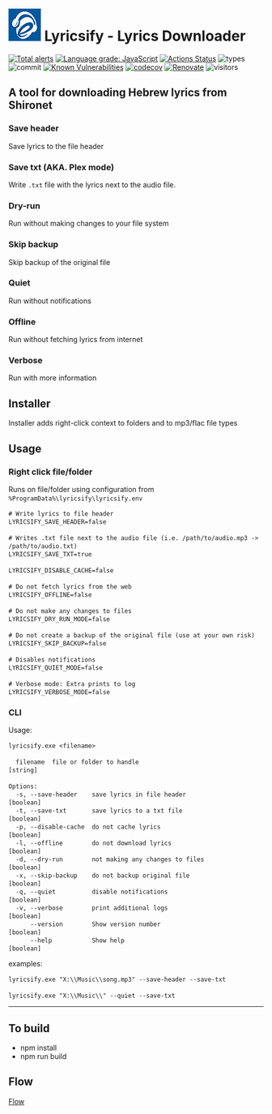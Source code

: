 # ![](https://raw.githubusercontent.com/yoavain/lyricsify-cli/main/resources/icons/64x64_logo.png) Lyricsify - Lyrics Downloader  <br>

[![Total alerts](https://img.shields.io/lgtm/alerts/g/yoavain/lyricsify-cli.svg?logo=lgtm&logoWidth=18)](https://lgtm.com/projects/g/yoavain/lyricsify-cli/alerts/)
[![Language grade: JavaScript](https://img.shields.io/lgtm/grade/javascript/g/yoavain/lyricsify-cli.svg?logo=lgtm&logoWidth=18)](https://lgtm.com/projects/g/yoavain/lyricsify-cli/context:javascript)
[![Actions Status](https://github.com/yoavain/lyricsify-cli/workflows/Node%20CI/badge.svg)](https://github.com/yoavain/lyricsify-cli/actions)
![types](https://img.shields.io/npm/types/typescript.svg)
![commit](https://img.shields.io/github/last-commit/yoavain/lyricsify-cli.svg)
[![Known Vulnerabilities](https://snyk.io//test/github/yoavain/lyricsify-cli/badge.svg?targetFile=package.json)](https://snyk.io//test/github/yoavain/lyricsify-cli?targetFile=package.json)
[![codecov](https://codecov.io/gh/yoavain/lyricsify-cli/branch/main/graph/badge.svg?token=38TTECCCWS)](https://codecov.io/gh/yoavain/lyricsify-cli)
[![Renovate](https://img.shields.io/badge/renovate-enabled-brightgreen.svg)](https://renovatebot.com)
![visitors](https://visitor-badge.glitch.me/badge?page_id=yoavain.lyricsify-cli)

## A tool for downloading Hebrew lyrics from Shironet

### Save header
Save lyrics to the file header

### Save txt (AKA. Plex mode)
Write `.txt` file with the lyrics next to the audio file. 

### Dry-run
Run without making changes to your file system

### Skip backup
Skip backup of the original file

### Quiet
Run without notifications

### Offline
Run without fetching lyrics from internet

### Verbose
Run with more information

## Installer

Installer adds right-click context to folders and to mp3/flac file types

## Usage

### Right click file/folder
Runs on file/folder using configuration from `%ProgramData%\lyricsify\lyricsify.env`

```dotenv
# Write lyrics to file header
LYRICSIFY_SAVE_HEADER=false

# Writes .txt file next to the audio file (i.e. /path/to/audio.mp3 -> /path/to/audio.txt)
LYRICSIFY_SAVE_TXT=true

LYRICSIFY_DISABLE_CACHE=false

# Do not fetch lyrics from the web
LYRICSIFY_OFFLINE=false

# Do not make any changes to files
LYRICSIFY_DRY_RUN_MODE=false

# Do not create a backup of the original file (use at your own risk)
LYRICSIFY_SKIP_BACKUP=false

# Disables notifications
LYRICSIFY_QUIET_MODE=false

# Verbose mode: Extra prints to log
LYRICSIFY_VERBOSE_MODE=false
```

### CLI

Usage:

```
lyricsify.exe <filename>

  filename  file or folder to handle                                    [string]

Options:
  -s, --save-header    save lyrics in file header                      [boolean]
  -t, --save-txt       save lyrics to a txt file                       [boolean]
  -p, --disable-cache  do not cache lyrics                             [boolean]
  -l, --offline        do not download lyrics                          [boolean]
  -d, --dry-run        not making any changes to files                 [boolean]
  -x, --skip-backup    do not backup original file                     [boolean]
  -q, --quiet          disable notifications                           [boolean]
  -v, --verbose        print additional logs                           [boolean]
      --version        Show version number                             [boolean]
      --help           Show help                                       [boolean]
```

examples:
```
lyricsify.exe "X:\\Music\\song.mp3" --save-header --save-txt

lyricsify.exe "X:\\Music\\" --quiet --save-txt
```
---

## To build

 * npm install
 * npm run build


## Flow

[Flow](./docs/FLOW.md)
